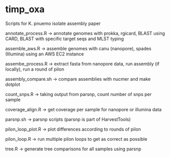# timp_oxa
Scripts for K. pnuemo isolate assembly paper

annotate_process.R -> annotate genomes with prokka, rgicard, BLAST using CARD, BLAST with specific target seqs and MLST typing

assemble_aws.R -> assemble genomes with canu (nanopore), spades (Illumina) using an AWS EC2 instance

assembe_process.R -> extract fasta from nanopore data, run assembly (if locally), run a round of pilon

assembly_compare.sh -> compare assemblies with nucmer and make dotplot

count_snps.R -> taking output from parsnp, count number of snps per sample

coverage_align.R -> get coverage per sample for nanopore or illumina data

parsnp.sh -> parsnp scripts (parsnp is part of HarvestTools)

pilon_loop_plot.R -> plot differences according to rounds of pilon

pilon_loop.R -> run multiple pilon loops to get as correct as possible

tree.R -> generate tree comparisons for all samples using parsnp
